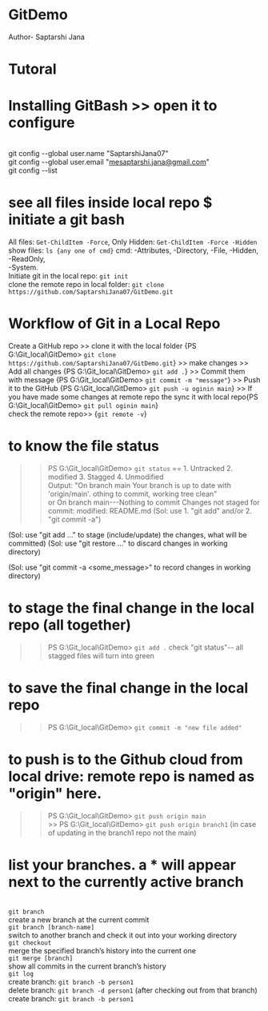 # GitDemo
Author- Saptarshi Jana
# Tutoral
# Installing GitBash >> open it to configure
<br>  git config --global user.name "SaptarshiJana07"
<br>  git config --global user.email "mesaptarshi.jana@gmail.com"
<br>  git config --list

# see all files inside local repo $ initiate a git bash
All files: ```Get-ChildItem -Force```, Only Hidden: ```Get-ChildItem -Force -Hidden```
<br> show files: ```ls {any one of cmd}``` cmd: -Attributes, -Directory, -File, -Hidden, -ReadOnly,    
-System.
<br> Initiate git in the local repo: ```git init```
<br> clone the remote repo in local folder: ```git clone https://github.com/SaptarshiJana07/GitDemo.git```
# Workflow of Git in a Local Repo
Create a GitHub repo >> clone it with the local folder {PS G:\Git_local\GitDemo> ```git clone https://github.com/SaptarshiJana07/GitDemo.git```} >> make changes >> Add all changes {PS G:\Git_local\GitDemo> ```git add .```} >> Commit them with message {PS G:\Git_local\GitDemo> ```git commit -m "message"```} >> Push it to the GitHub {PS G:\Git_local\GitDemo> ```git push -u oginin main```} >> If you have made some changes at remote repo the sync it with local repo{PS G:\Git_local\GitDemo> ```git pull oginin main```}
<br> check the remote repo>> {```git remote -v```}

# to know the file status
>> PS G:\Git_local\GitDemo> ```git status```
== 1. Untracked 2. modified 3. Stagged 4. Unmodified
<br> Output: "On branch main
Your branch is up to date with 'origin/main'.
othing to commit, working tree clean"
<br> or 
On branch main---Nothing to commit
Changes not staged for commit: 
 modified:   README.md
  (Sol: use 1. "git add" and/or 2. "git commit -a")
  
  (Sol: use "git add <file>..." to stage (include/update) the changes, what will be committed)
  (Sol: use "git restore <file>..." to discard changes in working directory)
  
  (Sol: use "git commit -a <some_message>" to record changes in working directory)

# to stage the final change in the local repo (all together)

>> PS G:\Git_local\GitDemo> ```git add .```
check "git status"-- all stagged files will turn into green
# to save the final change in the local repo
>> PS G:\Git_local\GitDemo> ```git commit -m "new file added"```
# to push is to the Github cloud from local drive: remote repo is named as "origin" here.
>> PS G:\Git_local\GitDemo> ```git push origin main```
<br> >> PS G:\Git_local\GitDemo> ```git push origin branch1``` (in case of updating in the branch1 repo not the main)
# list your branches. a * will appear next to the currently active branch
<br>```git branch```
<br> create a new branch at the current commit
<br>```git branch [branch-name]```
<br> switch to another branch and check it out into your working directory
<br>```git checkout```
<br> merge the specified branch’s history into the current one
<br>```git merge [branch]```
<br> show all commits in the current branch’s history
<br>```git log```
<br>create branch: ```git branch -b person1```
<br>delete branch: ```git branch -d person1``` (after checking out from that branch)
<br>create branch: ```git branch -b person1```